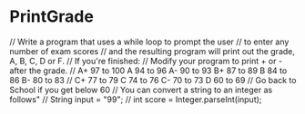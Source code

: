 # PrintGrade

//    Write a program that uses a while loop to prompt the user
//    to enter any number of exam scores
//    and the resulting program will print out the grade, A, B, C, D or F.
//    If you're finished:
//    Modify your program to print + or - after the grade.
//    A+ 97 to 100  A 94 to 96 A- 90 to 93 B+ 87 to 89 B 84 to 86 B- 80 to 83
//    C+ 77 to 79 C 74 to 76 C- 70 to 73 D 60 to 69
//    Go back to School if you get below 60
//    You can convert a string to an integer as follows"
//    String input = "99";
//    int score = Integer.parseInt(input);
